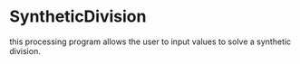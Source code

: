 # SyntheticDivision
this processing program allows the user to input values to solve a synthetic division.
